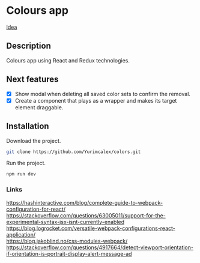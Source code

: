# Colours app

[Idea](https://www.youtube.com/watch?v=OaNICHKM5KM)

## Description

Colours app using React and Redux technologies.

## Next features

- [x] Show modal when deleting all saved color sets to confirm the removal.
- [x] Create a component that plays as a wrapper and makes its target element draggable.

## Installation

Download the project.

```sh
git clone https://github.com/Yurimcalex/colors.git
```

Run the project.

```sh
npm run dev
```

### Links

https://hashinteractive.com/blog/complete-guide-to-webpack-configuration-for-react/  
https://stackoverflow.com/questions/63005011/support-for-the-experimental-syntax-jsx-isnt-currently-enabled  
https://blog.logrocket.com/versatile-webpack-configurations-react-application/  
https://blog.jakoblind.no/css-modules-webpack/  
https://stackoverflow.com/questions/4917664/detect-viewport-orientation-if-orientation-is-portrait-display-alert-message-ad  